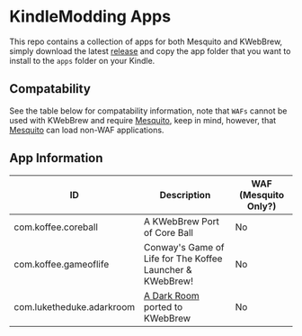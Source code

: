 # KindleModding Apps

This repo contains a collection of apps for both Mesquito and KWebBrew, simply download the latest [release](releases/latest) and copy the app folder that you want to install to the `apps` folder on your Kindle.

## Compatability
See the table below for compatability information, note that `WAFs` cannot be used with KWebBrew and require [Mesquito](https://github.com/KindleModding/Mesquito), keep in mind, however, that [Mesquito](https://github.com/KindleModding/Mesquito) can load non-WAF applications.

## App Information

| ID                        | Description                                                                 | WAF (Mesquito Only?) |
|---------------------------|-----------------------------------------------------------------------------|----------------------|
| com.koffee.coreball       | A KWebBrew Port of Core Ball                                                | No                   |
| com.koffee.gameoflife     | Conway's Game of Life for The Koffee Launcher & KWebBrew!                   | No                   |
| com.luketheduke.adarkroom | [A Dark Room](https://en.wikipedia.org/wiki/A_Dark_Room) ported to KWebBrew | No                   |